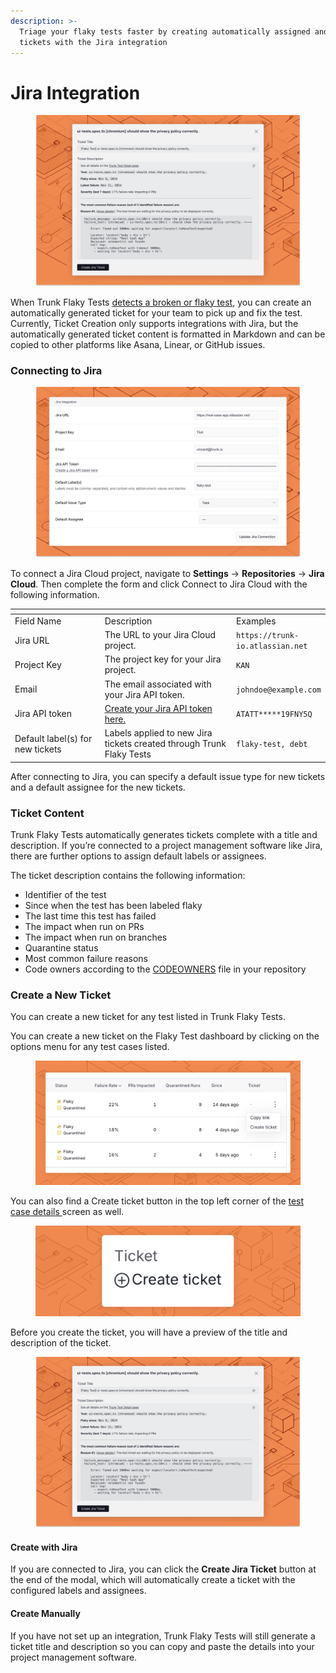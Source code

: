 ```yaml
---
description: >-
  Triage your flaky tests faster by creating automatically assigned and labeled
  tickets with the Jira integration
---
```


# Jira Integration

<figure><picture><source srcset="../.gitbook/assets/jira-ticket-creation-dark.png" media="(prefers-color-scheme: dark)"><img src="../.gitbook/assets/jira-ticket-creation-light.png" alt=""></picture><figcaption></figcaption></figure>

When Trunk Flaky Tests [detects a broken or flaky test](detection.md), you can create an automatically generated ticket for your team to pick up and fix the test. Currently, Ticket Creation only supports integrations with Jira, but the automatically generated ticket content is formatted in Markdown and can be copied to other platforms like Asana, Linear, or GitHub issues.

### Connecting to Jira

<figure><picture><source srcset="../.gitbook/assets/jira-connect-form-dark.png" media="(prefers-color-scheme: dark)"><img src="../.gitbook/assets/jira-connect-form-light.png" alt=""></picture><figcaption></figcaption></figure>

To connect a Jira Cloud project, navigate to **Settings** -> **Repositories** -> **Jira Cloud**. Then complete the form and click Connect to Jira Cloud with the following information.

<table data-header-hidden data-full-width="false"><thead><tr><th width="176"></th><th width="266"></th><th></th></tr></thead><tbody><tr><td>Field Name</td><td>Description</td><td>Examples</td></tr><tr><td>Jira URL</td><td>The URL to your Jira Cloud project.</td><td><code>https://trunk-io.atlassian.net</code></td></tr><tr><td>Project Key</td><td>The project key for your Jira project.</td><td><code>KAN</code></td></tr><tr><td>Email</td><td>The email associated with your Jira API token.</td><td><code>johndoe@example.com</code></td></tr><tr><td>Jira API token</td><td><a href="https://id.atlassian.com/manage-profile/security/api-tokens">Create your Jira API token here.</a></td><td><code>ATATT*****19FNY5Q</code></td></tr><tr><td>Default label(s) for new tickets</td><td>Labels applied to new Jira tickets created through Trunk Flaky Tests</td><td><code>flaky-test, debt</code></td></tr></tbody></table>

After connecting to Jira, you can specify a default issue type for new tickets and a default assignee for the new tickets.&#x20;

### Ticket Content

Trunk Flaky Tests automatically generates tickets complete with a title and description. If you’re connected to a project management software like Jira, there are further options to assign default labels or assignees.

The ticket description contains the following information:

* Identifier of the test
* Since when the test has been labeled flaky
* The last time this test has failed
* The impact when run on PRs
* The impact when run on branches
* Quarantine status
* Most common failure reasons
* Code owners according to the [CODEOWNERS](https://docs.github.com/en/repositories/managing-your-repositorys-settings-and-features/customizing-your-repository/about-code-owners) file in your repository

### Create a New Ticket

You can create a new ticket for any test listed in Trunk Flaky Tests.&#x20;

You can create a new ticket on the Flaky Test dashboard by clicking on the options menu for any test cases listed.

<figure><picture><source srcset="../.gitbook/assets/create-ticket-button-dark.png" media="(prefers-color-scheme: dark)"><img src="../.gitbook/assets/create-ticket-button-light.png" alt=""></picture><figcaption></figcaption></figure>

You can also find a Create ticket button in the top left corner of the [test case details ](detection.md#test-case-details)screen as well.

<figure><picture><source srcset="../.gitbook/assets/create-ticket-button-details-page-dark.png" media="(prefers-color-scheme: dark)"><img src="../.gitbook/assets/create-ticket-button-details-page-light.png" alt=""></picture><figcaption></figcaption></figure>

Before you create the ticket, you will have a preview of the title and description of the ticket.

<figure><picture><source srcset="../.gitbook/assets/jira-ticket-creation-dark.png" media="(prefers-color-scheme: dark)"><img src="../.gitbook/assets/jira-ticket-creation-light.png" alt=""></picture><figcaption></figcaption></figure>

#### Create with Jira

If you are connected to Jira, you can click the **Create Jira Ticket** button at the end of the modal, which will automatically create a ticket with the configured labels and assignees.

#### Create Manually

If you have not set up an integration, Trunk Flaky Tests will still generate a ticket title and description so you can copy and paste the details into your project management software.
